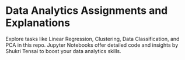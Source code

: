 # Data Analytics Assignments and Explanations
Explore tasks like Linear Regression, Clustering, Data Classification, and PCA in this repo. Jupyter Notebooks offer detailed code and insights by Shukri Tensai to boost your data analytics skills.
